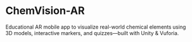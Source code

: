 # ChemVision-AR
Educational AR mobile app to visualize real-world chemical elements using 3D models, interactive markers, and quizzes—built with Unity &amp; Vuforia.
